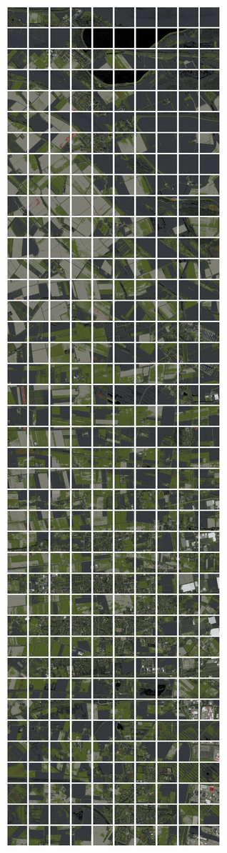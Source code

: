 <html>
<div>
<img src="https://github.com/HakkaTjakka/NL_TILE_MAP/blob/main/18/611/-1039/r.6110.-10390.png" height="44" width="44">
<img src="https://github.com/HakkaTjakka/NL_TILE_MAP/blob/main/18/611/-1039/r.6111.-10390.png" height="44" width="44">
<img src="https://github.com/HakkaTjakka/NL_TILE_MAP/blob/main/18/611/-1039/r.6112.-10390.png" height="44" width="44">
<img src="https://github.com/HakkaTjakka/NL_TILE_MAP/blob/main/18/611/-1039/r.6113.-10390.png" height="44" width="44">
<img src="https://github.com/HakkaTjakka/NL_TILE_MAP/blob/main/18/611/-1039/r.6114.-10390.png" height="44" width="44">
<img src="https://github.com/HakkaTjakka/NL_TILE_MAP/blob/main/18/611/-1039/r.6115.-10390.png" height="44" width="44">
<img src="https://github.com/HakkaTjakka/NL_TILE_MAP/blob/main/18/611/-1039/r.6116.-10390.png" height="44" width="44">
<img src="https://github.com/HakkaTjakka/NL_TILE_MAP/blob/main/18/611/-1039/r.6117.-10390.png" height="44" width="44">
<img src="https://github.com/HakkaTjakka/NL_TILE_MAP/blob/main/18/611/-1039/r.6118.-10390.png" height="44" width="44">
<img src="https://github.com/HakkaTjakka/NL_TILE_MAP/blob/main/18/611/-1039/r.6119.-10390.png" height="44" width="44">
<img src="https://github.com/HakkaTjakka/NL_TILE_MAP/blob/main/18/612/-1039/r.6120.-10390.png" height="44" width="44">
<img src="https://github.com/HakkaTjakka/NL_TILE_MAP/blob/main/18/612/-1039/r.6121.-10390.png" height="44" width="44">
<img src="https://github.com/HakkaTjakka/NL_TILE_MAP/blob/main/18/612/-1039/r.6122.-10390.png" height="44" width="44">
<img src="https://github.com/HakkaTjakka/NL_TILE_MAP/blob/main/18/612/-1039/r.6123.-10390.png" height="44" width="44">
<img src="https://github.com/HakkaTjakka/NL_TILE_MAP/blob/main/18/612/-1039/r.6124.-10390.png" height="44" width="44">
<img src="https://github.com/HakkaTjakka/NL_TILE_MAP/blob/main/18/612/-1039/r.6125.-10390.png" height="44" width="44">
<img src="https://github.com/HakkaTjakka/NL_TILE_MAP/blob/main/18/612/-1039/r.6126.-10390.png" height="44" width="44">
<img src="https://github.com/HakkaTjakka/NL_TILE_MAP/blob/main/18/612/-1039/r.6127.-10390.png" height="44" width="44">
<img src="https://github.com/HakkaTjakka/NL_TILE_MAP/blob/main/18/612/-1039/r.6128.-10390.png" height="44" width="44">
<img src="https://github.com/HakkaTjakka/NL_TILE_MAP/blob/main/18/612/-1039/r.6129.-10390.png" height="44" width="44">
<br>
<img src="https://github.com/HakkaTjakka/NL_TILE_MAP/blob/main/18/611/-1039/r.6110.-10389.png" height="44" width="44">
<img src="https://github.com/HakkaTjakka/NL_TILE_MAP/blob/main/18/611/-1039/r.6111.-10389.png" height="44" width="44">
<img src="https://github.com/HakkaTjakka/NL_TILE_MAP/blob/main/18/611/-1039/r.6112.-10389.png" height="44" width="44">
<img src="https://github.com/HakkaTjakka/NL_TILE_MAP/blob/main/18/611/-1039/r.6113.-10389.png" height="44" width="44">
<img src="https://github.com/HakkaTjakka/NL_TILE_MAP/blob/main/18/611/-1039/r.6114.-10389.png" height="44" width="44">
<img src="https://github.com/HakkaTjakka/NL_TILE_MAP/blob/main/18/611/-1039/r.6115.-10389.png" height="44" width="44">
<img src="https://github.com/HakkaTjakka/NL_TILE_MAP/blob/main/18/611/-1039/r.6116.-10389.png" height="44" width="44">
<img src="https://github.com/HakkaTjakka/NL_TILE_MAP/blob/main/18/611/-1039/r.6117.-10389.png" height="44" width="44">
<img src="https://github.com/HakkaTjakka/NL_TILE_MAP/blob/main/18/611/-1039/r.6118.-10389.png" height="44" width="44">
<img src="https://github.com/HakkaTjakka/NL_TILE_MAP/blob/main/18/611/-1039/r.6119.-10389.png" height="44" width="44">
<img src="https://github.com/HakkaTjakka/NL_TILE_MAP/blob/main/18/612/-1039/r.6120.-10389.png" height="44" width="44">
<img src="https://github.com/HakkaTjakka/NL_TILE_MAP/blob/main/18/612/-1039/r.6121.-10389.png" height="44" width="44">
<img src="https://github.com/HakkaTjakka/NL_TILE_MAP/blob/main/18/612/-1039/r.6122.-10389.png" height="44" width="44">
<img src="https://github.com/HakkaTjakka/NL_TILE_MAP/blob/main/18/612/-1039/r.6123.-10389.png" height="44" width="44">
<img src="https://github.com/HakkaTjakka/NL_TILE_MAP/blob/main/18/612/-1039/r.6124.-10389.png" height="44" width="44">
<img src="https://github.com/HakkaTjakka/NL_TILE_MAP/blob/main/18/612/-1039/r.6125.-10389.png" height="44" width="44">
<img src="https://github.com/HakkaTjakka/NL_TILE_MAP/blob/main/18/612/-1039/r.6126.-10389.png" height="44" width="44">
<img src="https://github.com/HakkaTjakka/NL_TILE_MAP/blob/main/18/612/-1039/r.6127.-10389.png" height="44" width="44">
<img src="https://github.com/HakkaTjakka/NL_TILE_MAP/blob/main/18/612/-1039/r.6128.-10389.png" height="44" width="44">
<img src="https://github.com/HakkaTjakka/NL_TILE_MAP/blob/main/18/612/-1039/r.6129.-10389.png" height="44" width="44">
<br>
<img src="https://github.com/HakkaTjakka/NL_TILE_MAP/blob/main/18/611/-1039/r.6110.-10388.png" height="44" width="44">
<img src="https://github.com/HakkaTjakka/NL_TILE_MAP/blob/main/18/611/-1039/r.6111.-10388.png" height="44" width="44">
<img src="https://github.com/HakkaTjakka/NL_TILE_MAP/blob/main/18/611/-1039/r.6112.-10388.png" height="44" width="44">
<img src="https://github.com/HakkaTjakka/NL_TILE_MAP/blob/main/18/611/-1039/r.6113.-10388.png" height="44" width="44">
<img src="https://github.com/HakkaTjakka/NL_TILE_MAP/blob/main/18/611/-1039/r.6114.-10388.png" height="44" width="44">
<img src="https://github.com/HakkaTjakka/NL_TILE_MAP/blob/main/18/611/-1039/r.6115.-10388.png" height="44" width="44">
<img src="https://github.com/HakkaTjakka/NL_TILE_MAP/blob/main/18/611/-1039/r.6116.-10388.png" height="44" width="44">
<img src="https://github.com/HakkaTjakka/NL_TILE_MAP/blob/main/18/611/-1039/r.6117.-10388.png" height="44" width="44">
<img src="https://github.com/HakkaTjakka/NL_TILE_MAP/blob/main/18/611/-1039/r.6118.-10388.png" height="44" width="44">
<img src="https://github.com/HakkaTjakka/NL_TILE_MAP/blob/main/18/611/-1039/r.6119.-10388.png" height="44" width="44">
<img src="https://github.com/HakkaTjakka/NL_TILE_MAP/blob/main/18/612/-1039/r.6120.-10388.png" height="44" width="44">
<img src="https://github.com/HakkaTjakka/NL_TILE_MAP/blob/main/18/612/-1039/r.6121.-10388.png" height="44" width="44">
<img src="https://github.com/HakkaTjakka/NL_TILE_MAP/blob/main/18/612/-1039/r.6122.-10388.png" height="44" width="44">
<img src="https://github.com/HakkaTjakka/NL_TILE_MAP/blob/main/18/612/-1039/r.6123.-10388.png" height="44" width="44">
<img src="https://github.com/HakkaTjakka/NL_TILE_MAP/blob/main/18/612/-1039/r.6124.-10388.png" height="44" width="44">
<img src="https://github.com/HakkaTjakka/NL_TILE_MAP/blob/main/18/612/-1039/r.6125.-10388.png" height="44" width="44">
<img src="https://github.com/HakkaTjakka/NL_TILE_MAP/blob/main/18/612/-1039/r.6126.-10388.png" height="44" width="44">
<img src="https://github.com/HakkaTjakka/NL_TILE_MAP/blob/main/18/612/-1039/r.6127.-10388.png" height="44" width="44">
<img src="https://github.com/HakkaTjakka/NL_TILE_MAP/blob/main/18/612/-1039/r.6128.-10388.png" height="44" width="44">
<img src="https://github.com/HakkaTjakka/NL_TILE_MAP/blob/main/18/612/-1039/r.6129.-10388.png" height="44" width="44">
<br>
<img src="https://github.com/HakkaTjakka/NL_TILE_MAP/blob/main/18/611/-1039/r.6110.-10387.png" height="44" width="44">
<img src="https://github.com/HakkaTjakka/NL_TILE_MAP/blob/main/18/611/-1039/r.6111.-10387.png" height="44" width="44">
<img src="https://github.com/HakkaTjakka/NL_TILE_MAP/blob/main/18/611/-1039/r.6112.-10387.png" height="44" width="44">
<img src="https://github.com/HakkaTjakka/NL_TILE_MAP/blob/main/18/611/-1039/r.6113.-10387.png" height="44" width="44">
<img src="https://github.com/HakkaTjakka/NL_TILE_MAP/blob/main/18/611/-1039/r.6114.-10387.png" height="44" width="44">
<img src="https://github.com/HakkaTjakka/NL_TILE_MAP/blob/main/18/611/-1039/r.6115.-10387.png" height="44" width="44">
<img src="https://github.com/HakkaTjakka/NL_TILE_MAP/blob/main/18/611/-1039/r.6116.-10387.png" height="44" width="44">
<img src="https://github.com/HakkaTjakka/NL_TILE_MAP/blob/main/18/611/-1039/r.6117.-10387.png" height="44" width="44">
<img src="https://github.com/HakkaTjakka/NL_TILE_MAP/blob/main/18/611/-1039/r.6118.-10387.png" height="44" width="44">
<img src="https://github.com/HakkaTjakka/NL_TILE_MAP/blob/main/18/611/-1039/r.6119.-10387.png" height="44" width="44">
<img src="https://github.com/HakkaTjakka/NL_TILE_MAP/blob/main/18/612/-1039/r.6120.-10387.png" height="44" width="44">
<img src="https://github.com/HakkaTjakka/NL_TILE_MAP/blob/main/18/612/-1039/r.6121.-10387.png" height="44" width="44">
<img src="https://github.com/HakkaTjakka/NL_TILE_MAP/blob/main/18/612/-1039/r.6122.-10387.png" height="44" width="44">
<img src="https://github.com/HakkaTjakka/NL_TILE_MAP/blob/main/18/612/-1039/r.6123.-10387.png" height="44" width="44">
<img src="https://github.com/HakkaTjakka/NL_TILE_MAP/blob/main/18/612/-1039/r.6124.-10387.png" height="44" width="44">
<img src="https://github.com/HakkaTjakka/NL_TILE_MAP/blob/main/18/612/-1039/r.6125.-10387.png" height="44" width="44">
<img src="https://github.com/HakkaTjakka/NL_TILE_MAP/blob/main/18/612/-1039/r.6126.-10387.png" height="44" width="44">
<img src="https://github.com/HakkaTjakka/NL_TILE_MAP/blob/main/18/612/-1039/r.6127.-10387.png" height="44" width="44">
<img src="https://github.com/HakkaTjakka/NL_TILE_MAP/blob/main/18/612/-1039/r.6128.-10387.png" height="44" width="44">
<img src="https://github.com/HakkaTjakka/NL_TILE_MAP/blob/main/18/612/-1039/r.6129.-10387.png" height="44" width="44">
<br>
<img src="https://github.com/HakkaTjakka/NL_TILE_MAP/blob/main/18/611/-1039/r.6110.-10386.png" height="44" width="44">
<img src="https://github.com/HakkaTjakka/NL_TILE_MAP/blob/main/18/611/-1039/r.6111.-10386.png" height="44" width="44">
<img src="https://github.com/HakkaTjakka/NL_TILE_MAP/blob/main/18/611/-1039/r.6112.-10386.png" height="44" width="44">
<img src="https://github.com/HakkaTjakka/NL_TILE_MAP/blob/main/18/611/-1039/r.6113.-10386.png" height="44" width="44">
<img src="https://github.com/HakkaTjakka/NL_TILE_MAP/blob/main/18/611/-1039/r.6114.-10386.png" height="44" width="44">
<img src="https://github.com/HakkaTjakka/NL_TILE_MAP/blob/main/18/611/-1039/r.6115.-10386.png" height="44" width="44">
<img src="https://github.com/HakkaTjakka/NL_TILE_MAP/blob/main/18/611/-1039/r.6116.-10386.png" height="44" width="44">
<img src="https://github.com/HakkaTjakka/NL_TILE_MAP/blob/main/18/611/-1039/r.6117.-10386.png" height="44" width="44">
<img src="https://github.com/HakkaTjakka/NL_TILE_MAP/blob/main/18/611/-1039/r.6118.-10386.png" height="44" width="44">
<img src="https://github.com/HakkaTjakka/NL_TILE_MAP/blob/main/18/611/-1039/r.6119.-10386.png" height="44" width="44">
<img src="https://github.com/HakkaTjakka/NL_TILE_MAP/blob/main/18/612/-1039/r.6120.-10386.png" height="44" width="44">
<img src="https://github.com/HakkaTjakka/NL_TILE_MAP/blob/main/18/612/-1039/r.6121.-10386.png" height="44" width="44">
<img src="https://github.com/HakkaTjakka/NL_TILE_MAP/blob/main/18/612/-1039/r.6122.-10386.png" height="44" width="44">
<img src="https://github.com/HakkaTjakka/NL_TILE_MAP/blob/main/18/612/-1039/r.6123.-10386.png" height="44" width="44">
<img src="https://github.com/HakkaTjakka/NL_TILE_MAP/blob/main/18/612/-1039/r.6124.-10386.png" height="44" width="44">
<img src="https://github.com/HakkaTjakka/NL_TILE_MAP/blob/main/18/612/-1039/r.6125.-10386.png" height="44" width="44">
<img src="https://github.com/HakkaTjakka/NL_TILE_MAP/blob/main/18/612/-1039/r.6126.-10386.png" height="44" width="44">
<img src="https://github.com/HakkaTjakka/NL_TILE_MAP/blob/main/18/612/-1039/r.6127.-10386.png" height="44" width="44">
<img src="https://github.com/HakkaTjakka/NL_TILE_MAP/blob/main/18/612/-1039/r.6128.-10386.png" height="44" width="44">
<img src="https://github.com/HakkaTjakka/NL_TILE_MAP/blob/main/18/612/-1039/r.6129.-10386.png" height="44" width="44">
<br>
<img src="https://github.com/HakkaTjakka/NL_TILE_MAP/blob/main/18/611/-1039/r.6110.-10385.png" height="44" width="44">
<img src="https://github.com/HakkaTjakka/NL_TILE_MAP/blob/main/18/611/-1039/r.6111.-10385.png" height="44" width="44">
<img src="https://github.com/HakkaTjakka/NL_TILE_MAP/blob/main/18/611/-1039/r.6112.-10385.png" height="44" width="44">
<img src="https://github.com/HakkaTjakka/NL_TILE_MAP/blob/main/18/611/-1039/r.6113.-10385.png" height="44" width="44">
<img src="https://github.com/HakkaTjakka/NL_TILE_MAP/blob/main/18/611/-1039/r.6114.-10385.png" height="44" width="44">
<img src="https://github.com/HakkaTjakka/NL_TILE_MAP/blob/main/18/611/-1039/r.6115.-10385.png" height="44" width="44">
<img src="https://github.com/HakkaTjakka/NL_TILE_MAP/blob/main/18/611/-1039/r.6116.-10385.png" height="44" width="44">
<img src="https://github.com/HakkaTjakka/NL_TILE_MAP/blob/main/18/611/-1039/r.6117.-10385.png" height="44" width="44">
<img src="https://github.com/HakkaTjakka/NL_TILE_MAP/blob/main/18/611/-1039/r.6118.-10385.png" height="44" width="44">
<img src="https://github.com/HakkaTjakka/NL_TILE_MAP/blob/main/18/611/-1039/r.6119.-10385.png" height="44" width="44">
<img src="https://github.com/HakkaTjakka/NL_TILE_MAP/blob/main/18/612/-1039/r.6120.-10385.png" height="44" width="44">
<img src="https://github.com/HakkaTjakka/NL_TILE_MAP/blob/main/18/612/-1039/r.6121.-10385.png" height="44" width="44">
<img src="https://github.com/HakkaTjakka/NL_TILE_MAP/blob/main/18/612/-1039/r.6122.-10385.png" height="44" width="44">
<img src="https://github.com/HakkaTjakka/NL_TILE_MAP/blob/main/18/612/-1039/r.6123.-10385.png" height="44" width="44">
<img src="https://github.com/HakkaTjakka/NL_TILE_MAP/blob/main/18/612/-1039/r.6124.-10385.png" height="44" width="44">
<img src="https://github.com/HakkaTjakka/NL_TILE_MAP/blob/main/18/612/-1039/r.6125.-10385.png" height="44" width="44">
<img src="https://github.com/HakkaTjakka/NL_TILE_MAP/blob/main/18/612/-1039/r.6126.-10385.png" height="44" width="44">
<img src="https://github.com/HakkaTjakka/NL_TILE_MAP/blob/main/18/612/-1039/r.6127.-10385.png" height="44" width="44">
<img src="https://github.com/HakkaTjakka/NL_TILE_MAP/blob/main/18/612/-1039/r.6128.-10385.png" height="44" width="44">
<img src="https://github.com/HakkaTjakka/NL_TILE_MAP/blob/main/18/612/-1039/r.6129.-10385.png" height="44" width="44">
<br>
<img src="https://github.com/HakkaTjakka/NL_TILE_MAP/blob/main/18/611/-1039/r.6110.-10384.png" height="44" width="44">
<img src="https://github.com/HakkaTjakka/NL_TILE_MAP/blob/main/18/611/-1039/r.6111.-10384.png" height="44" width="44">
<img src="https://github.com/HakkaTjakka/NL_TILE_MAP/blob/main/18/611/-1039/r.6112.-10384.png" height="44" width="44">
<img src="https://github.com/HakkaTjakka/NL_TILE_MAP/blob/main/18/611/-1039/r.6113.-10384.png" height="44" width="44">
<img src="https://github.com/HakkaTjakka/NL_TILE_MAP/blob/main/18/611/-1039/r.6114.-10384.png" height="44" width="44">
<img src="https://github.com/HakkaTjakka/NL_TILE_MAP/blob/main/18/611/-1039/r.6115.-10384.png" height="44" width="44">
<img src="https://github.com/HakkaTjakka/NL_TILE_MAP/blob/main/18/611/-1039/r.6116.-10384.png" height="44" width="44">
<img src="https://github.com/HakkaTjakka/NL_TILE_MAP/blob/main/18/611/-1039/r.6117.-10384.png" height="44" width="44">
<img src="https://github.com/HakkaTjakka/NL_TILE_MAP/blob/main/18/611/-1039/r.6118.-10384.png" height="44" width="44">
<img src="https://github.com/HakkaTjakka/NL_TILE_MAP/blob/main/18/611/-1039/r.6119.-10384.png" height="44" width="44">
<img src="https://github.com/HakkaTjakka/NL_TILE_MAP/blob/main/18/612/-1039/r.6120.-10384.png" height="44" width="44">
<img src="https://github.com/HakkaTjakka/NL_TILE_MAP/blob/main/18/612/-1039/r.6121.-10384.png" height="44" width="44">
<img src="https://github.com/HakkaTjakka/NL_TILE_MAP/blob/main/18/612/-1039/r.6122.-10384.png" height="44" width="44">
<img src="https://github.com/HakkaTjakka/NL_TILE_MAP/blob/main/18/612/-1039/r.6123.-10384.png" height="44" width="44">
<img src="https://github.com/HakkaTjakka/NL_TILE_MAP/blob/main/18/612/-1039/r.6124.-10384.png" height="44" width="44">
<img src="https://github.com/HakkaTjakka/NL_TILE_MAP/blob/main/18/612/-1039/r.6125.-10384.png" height="44" width="44">
<img src="https://github.com/HakkaTjakka/NL_TILE_MAP/blob/main/18/612/-1039/r.6126.-10384.png" height="44" width="44">
<img src="https://github.com/HakkaTjakka/NL_TILE_MAP/blob/main/18/612/-1039/r.6127.-10384.png" height="44" width="44">
<img src="https://github.com/HakkaTjakka/NL_TILE_MAP/blob/main/18/612/-1039/r.6128.-10384.png" height="44" width="44">
<img src="https://github.com/HakkaTjakka/NL_TILE_MAP/blob/main/18/612/-1039/r.6129.-10384.png" height="44" width="44">
<br>
<img src="https://github.com/HakkaTjakka/NL_TILE_MAP/blob/main/18/611/-1039/r.6110.-10383.png" height="44" width="44">
<img src="https://github.com/HakkaTjakka/NL_TILE_MAP/blob/main/18/611/-1039/r.6111.-10383.png" height="44" width="44">
<img src="https://github.com/HakkaTjakka/NL_TILE_MAP/blob/main/18/611/-1039/r.6112.-10383.png" height="44" width="44">
<img src="https://github.com/HakkaTjakka/NL_TILE_MAP/blob/main/18/611/-1039/r.6113.-10383.png" height="44" width="44">
<img src="https://github.com/HakkaTjakka/NL_TILE_MAP/blob/main/18/611/-1039/r.6114.-10383.png" height="44" width="44">
<img src="https://github.com/HakkaTjakka/NL_TILE_MAP/blob/main/18/611/-1039/r.6115.-10383.png" height="44" width="44">
<img src="https://github.com/HakkaTjakka/NL_TILE_MAP/blob/main/18/611/-1039/r.6116.-10383.png" height="44" width="44">
<img src="https://github.com/HakkaTjakka/NL_TILE_MAP/blob/main/18/611/-1039/r.6117.-10383.png" height="44" width="44">
<img src="https://github.com/HakkaTjakka/NL_TILE_MAP/blob/main/18/611/-1039/r.6118.-10383.png" height="44" width="44">
<img src="https://github.com/HakkaTjakka/NL_TILE_MAP/blob/main/18/611/-1039/r.6119.-10383.png" height="44" width="44">
<img src="https://github.com/HakkaTjakka/NL_TILE_MAP/blob/main/18/612/-1039/r.6120.-10383.png" height="44" width="44">
<img src="https://github.com/HakkaTjakka/NL_TILE_MAP/blob/main/18/612/-1039/r.6121.-10383.png" height="44" width="44">
<img src="https://github.com/HakkaTjakka/NL_TILE_MAP/blob/main/18/612/-1039/r.6122.-10383.png" height="44" width="44">
<img src="https://github.com/HakkaTjakka/NL_TILE_MAP/blob/main/18/612/-1039/r.6123.-10383.png" height="44" width="44">
<img src="https://github.com/HakkaTjakka/NL_TILE_MAP/blob/main/18/612/-1039/r.6124.-10383.png" height="44" width="44">
<img src="https://github.com/HakkaTjakka/NL_TILE_MAP/blob/main/18/612/-1039/r.6125.-10383.png" height="44" width="44">
<img src="https://github.com/HakkaTjakka/NL_TILE_MAP/blob/main/18/612/-1039/r.6126.-10383.png" height="44" width="44">
<img src="https://github.com/HakkaTjakka/NL_TILE_MAP/blob/main/18/612/-1039/r.6127.-10383.png" height="44" width="44">
<img src="https://github.com/HakkaTjakka/NL_TILE_MAP/blob/main/18/612/-1039/r.6128.-10383.png" height="44" width="44">
<img src="https://github.com/HakkaTjakka/NL_TILE_MAP/blob/main/18/612/-1039/r.6129.-10383.png" height="44" width="44">
<br>
<img src="https://github.com/HakkaTjakka/NL_TILE_MAP/blob/main/18/611/-1039/r.6110.-10382.png" height="44" width="44">
<img src="https://github.com/HakkaTjakka/NL_TILE_MAP/blob/main/18/611/-1039/r.6111.-10382.png" height="44" width="44">
<img src="https://github.com/HakkaTjakka/NL_TILE_MAP/blob/main/18/611/-1039/r.6112.-10382.png" height="44" width="44">
<img src="https://github.com/HakkaTjakka/NL_TILE_MAP/blob/main/18/611/-1039/r.6113.-10382.png" height="44" width="44">
<img src="https://github.com/HakkaTjakka/NL_TILE_MAP/blob/main/18/611/-1039/r.6114.-10382.png" height="44" width="44">
<img src="https://github.com/HakkaTjakka/NL_TILE_MAP/blob/main/18/611/-1039/r.6115.-10382.png" height="44" width="44">
<img src="https://github.com/HakkaTjakka/NL_TILE_MAP/blob/main/18/611/-1039/r.6116.-10382.png" height="44" width="44">
<img src="https://github.com/HakkaTjakka/NL_TILE_MAP/blob/main/18/611/-1039/r.6117.-10382.png" height="44" width="44">
<img src="https://github.com/HakkaTjakka/NL_TILE_MAP/blob/main/18/611/-1039/r.6118.-10382.png" height="44" width="44">
<img src="https://github.com/HakkaTjakka/NL_TILE_MAP/blob/main/18/611/-1039/r.6119.-10382.png" height="44" width="44">
<img src="https://github.com/HakkaTjakka/NL_TILE_MAP/blob/main/18/612/-1039/r.6120.-10382.png" height="44" width="44">
<img src="https://github.com/HakkaTjakka/NL_TILE_MAP/blob/main/18/612/-1039/r.6121.-10382.png" height="44" width="44">
<img src="https://github.com/HakkaTjakka/NL_TILE_MAP/blob/main/18/612/-1039/r.6122.-10382.png" height="44" width="44">
<img src="https://github.com/HakkaTjakka/NL_TILE_MAP/blob/main/18/612/-1039/r.6123.-10382.png" height="44" width="44">
<img src="https://github.com/HakkaTjakka/NL_TILE_MAP/blob/main/18/612/-1039/r.6124.-10382.png" height="44" width="44">
<img src="https://github.com/HakkaTjakka/NL_TILE_MAP/blob/main/18/612/-1039/r.6125.-10382.png" height="44" width="44">
<img src="https://github.com/HakkaTjakka/NL_TILE_MAP/blob/main/18/612/-1039/r.6126.-10382.png" height="44" width="44">
<img src="https://github.com/HakkaTjakka/NL_TILE_MAP/blob/main/18/612/-1039/r.6127.-10382.png" height="44" width="44">
<img src="https://github.com/HakkaTjakka/NL_TILE_MAP/blob/main/18/612/-1039/r.6128.-10382.png" height="44" width="44">
<img src="https://github.com/HakkaTjakka/NL_TILE_MAP/blob/main/18/612/-1039/r.6129.-10382.png" height="44" width="44">
<br>
<img src="https://github.com/HakkaTjakka/NL_TILE_MAP/blob/main/18/611/-1039/r.6110.-10381.png" height="44" width="44">
<img src="https://github.com/HakkaTjakka/NL_TILE_MAP/blob/main/18/611/-1039/r.6111.-10381.png" height="44" width="44">
<img src="https://github.com/HakkaTjakka/NL_TILE_MAP/blob/main/18/611/-1039/r.6112.-10381.png" height="44" width="44">
<img src="https://github.com/HakkaTjakka/NL_TILE_MAP/blob/main/18/611/-1039/r.6113.-10381.png" height="44" width="44">
<img src="https://github.com/HakkaTjakka/NL_TILE_MAP/blob/main/18/611/-1039/r.6114.-10381.png" height="44" width="44">
<img src="https://github.com/HakkaTjakka/NL_TILE_MAP/blob/main/18/611/-1039/r.6115.-10381.png" height="44" width="44">
<img src="https://github.com/HakkaTjakka/NL_TILE_MAP/blob/main/18/611/-1039/r.6116.-10381.png" height="44" width="44">
<img src="https://github.com/HakkaTjakka/NL_TILE_MAP/blob/main/18/611/-1039/r.6117.-10381.png" height="44" width="44">
<img src="https://github.com/HakkaTjakka/NL_TILE_MAP/blob/main/18/611/-1039/r.6118.-10381.png" height="44" width="44">
<img src="https://github.com/HakkaTjakka/NL_TILE_MAP/blob/main/18/611/-1039/r.6119.-10381.png" height="44" width="44">
<img src="https://github.com/HakkaTjakka/NL_TILE_MAP/blob/main/18/612/-1039/r.6120.-10381.png" height="44" width="44">
<img src="https://github.com/HakkaTjakka/NL_TILE_MAP/blob/main/18/612/-1039/r.6121.-10381.png" height="44" width="44">
<img src="https://github.com/HakkaTjakka/NL_TILE_MAP/blob/main/18/612/-1039/r.6122.-10381.png" height="44" width="44">
<img src="https://github.com/HakkaTjakka/NL_TILE_MAP/blob/main/18/612/-1039/r.6123.-10381.png" height="44" width="44">
<img src="https://github.com/HakkaTjakka/NL_TILE_MAP/blob/main/18/612/-1039/r.6124.-10381.png" height="44" width="44">
<img src="https://github.com/HakkaTjakka/NL_TILE_MAP/blob/main/18/612/-1039/r.6125.-10381.png" height="44" width="44">
<img src="https://github.com/HakkaTjakka/NL_TILE_MAP/blob/main/18/612/-1039/r.6126.-10381.png" height="44" width="44">
<img src="https://github.com/HakkaTjakka/NL_TILE_MAP/blob/main/18/612/-1039/r.6127.-10381.png" height="44" width="44">
<img src="https://github.com/HakkaTjakka/NL_TILE_MAP/blob/main/18/612/-1039/r.6128.-10381.png" height="44" width="44">
<img src="https://github.com/HakkaTjakka/NL_TILE_MAP/blob/main/18/612/-1039/r.6129.-10381.png" height="44" width="44">
<br>
<img src="https://github.com/HakkaTjakka/NL_TILE_MAP/blob/main/18/611/-1038/r.6110.-10380.png" height="44" width="44">
<img src="https://github.com/HakkaTjakka/NL_TILE_MAP/blob/main/18/611/-1038/r.6111.-10380.png" height="44" width="44">
<img src="https://github.com/HakkaTjakka/NL_TILE_MAP/blob/main/18/611/-1038/r.6112.-10380.png" height="44" width="44">
<img src="https://github.com/HakkaTjakka/NL_TILE_MAP/blob/main/18/611/-1038/r.6113.-10380.png" height="44" width="44">
<img src="https://github.com/HakkaTjakka/NL_TILE_MAP/blob/main/18/611/-1038/r.6114.-10380.png" height="44" width="44">
<img src="https://github.com/HakkaTjakka/NL_TILE_MAP/blob/main/18/611/-1038/r.6115.-10380.png" height="44" width="44">
<img src="https://github.com/HakkaTjakka/NL_TILE_MAP/blob/main/18/611/-1038/r.6116.-10380.png" height="44" width="44">
<img src="https://github.com/HakkaTjakka/NL_TILE_MAP/blob/main/18/611/-1038/r.6117.-10380.png" height="44" width="44">
<img src="https://github.com/HakkaTjakka/NL_TILE_MAP/blob/main/18/611/-1038/r.6118.-10380.png" height="44" width="44">
<img src="https://github.com/HakkaTjakka/NL_TILE_MAP/blob/main/18/611/-1038/r.6119.-10380.png" height="44" width="44">
<img src="https://github.com/HakkaTjakka/NL_TILE_MAP/blob/main/18/612/-1038/r.6120.-10380.png" height="44" width="44">
<img src="https://github.com/HakkaTjakka/NL_TILE_MAP/blob/main/18/612/-1038/r.6121.-10380.png" height="44" width="44">
<img src="https://github.com/HakkaTjakka/NL_TILE_MAP/blob/main/18/612/-1038/r.6122.-10380.png" height="44" width="44">
<img src="https://github.com/HakkaTjakka/NL_TILE_MAP/blob/main/18/612/-1038/r.6123.-10380.png" height="44" width="44">
<img src="https://github.com/HakkaTjakka/NL_TILE_MAP/blob/main/18/612/-1038/r.6124.-10380.png" height="44" width="44">
<img src="https://github.com/HakkaTjakka/NL_TILE_MAP/blob/main/18/612/-1038/r.6125.-10380.png" height="44" width="44">
<img src="https://github.com/HakkaTjakka/NL_TILE_MAP/blob/main/18/612/-1038/r.6126.-10380.png" height="44" width="44">
<img src="https://github.com/HakkaTjakka/NL_TILE_MAP/blob/main/18/612/-1038/r.6127.-10380.png" height="44" width="44">
<img src="https://github.com/HakkaTjakka/NL_TILE_MAP/blob/main/18/612/-1038/r.6128.-10380.png" height="44" width="44">
<img src="https://github.com/HakkaTjakka/NL_TILE_MAP/blob/main/18/612/-1038/r.6129.-10380.png" height="44" width="44">
<br>
<img src="https://github.com/HakkaTjakka/NL_TILE_MAP/blob/main/18/611/-1038/r.6110.-10379.png" height="44" width="44">
<img src="https://github.com/HakkaTjakka/NL_TILE_MAP/blob/main/18/611/-1038/r.6111.-10379.png" height="44" width="44">
<img src="https://github.com/HakkaTjakka/NL_TILE_MAP/blob/main/18/611/-1038/r.6112.-10379.png" height="44" width="44">
<img src="https://github.com/HakkaTjakka/NL_TILE_MAP/blob/main/18/611/-1038/r.6113.-10379.png" height="44" width="44">
<img src="https://github.com/HakkaTjakka/NL_TILE_MAP/blob/main/18/611/-1038/r.6114.-10379.png" height="44" width="44">
<img src="https://github.com/HakkaTjakka/NL_TILE_MAP/blob/main/18/611/-1038/r.6115.-10379.png" height="44" width="44">
<img src="https://github.com/HakkaTjakka/NL_TILE_MAP/blob/main/18/611/-1038/r.6116.-10379.png" height="44" width="44">
<img src="https://github.com/HakkaTjakka/NL_TILE_MAP/blob/main/18/611/-1038/r.6117.-10379.png" height="44" width="44">
<img src="https://github.com/HakkaTjakka/NL_TILE_MAP/blob/main/18/611/-1038/r.6118.-10379.png" height="44" width="44">
<img src="https://github.com/HakkaTjakka/NL_TILE_MAP/blob/main/18/611/-1038/r.6119.-10379.png" height="44" width="44">
<img src="https://github.com/HakkaTjakka/NL_TILE_MAP/blob/main/18/612/-1038/r.6120.-10379.png" height="44" width="44">
<img src="https://github.com/HakkaTjakka/NL_TILE_MAP/blob/main/18/612/-1038/r.6121.-10379.png" height="44" width="44">
<img src="https://github.com/HakkaTjakka/NL_TILE_MAP/blob/main/18/612/-1038/r.6122.-10379.png" height="44" width="44">
<img src="https://github.com/HakkaTjakka/NL_TILE_MAP/blob/main/18/612/-1038/r.6123.-10379.png" height="44" width="44">
<img src="https://github.com/HakkaTjakka/NL_TILE_MAP/blob/main/18/612/-1038/r.6124.-10379.png" height="44" width="44">
<img src="https://github.com/HakkaTjakka/NL_TILE_MAP/blob/main/18/612/-1038/r.6125.-10379.png" height="44" width="44">
<img src="https://github.com/HakkaTjakka/NL_TILE_MAP/blob/main/18/612/-1038/r.6126.-10379.png" height="44" width="44">
<img src="https://github.com/HakkaTjakka/NL_TILE_MAP/blob/main/18/612/-1038/r.6127.-10379.png" height="44" width="44">
<img src="https://github.com/HakkaTjakka/NL_TILE_MAP/blob/main/18/612/-1038/r.6128.-10379.png" height="44" width="44">
<img src="https://github.com/HakkaTjakka/NL_TILE_MAP/blob/main/18/612/-1038/r.6129.-10379.png" height="44" width="44">
<br>
<img src="https://github.com/HakkaTjakka/NL_TILE_MAP/blob/main/18/611/-1038/r.6110.-10378.png" height="44" width="44">
<img src="https://github.com/HakkaTjakka/NL_TILE_MAP/blob/main/18/611/-1038/r.6111.-10378.png" height="44" width="44">
<img src="https://github.com/HakkaTjakka/NL_TILE_MAP/blob/main/18/611/-1038/r.6112.-10378.png" height="44" width="44">
<img src="https://github.com/HakkaTjakka/NL_TILE_MAP/blob/main/18/611/-1038/r.6113.-10378.png" height="44" width="44">
<img src="https://github.com/HakkaTjakka/NL_TILE_MAP/blob/main/18/611/-1038/r.6114.-10378.png" height="44" width="44">
<img src="https://github.com/HakkaTjakka/NL_TILE_MAP/blob/main/18/611/-1038/r.6115.-10378.png" height="44" width="44">
<img src="https://github.com/HakkaTjakka/NL_TILE_MAP/blob/main/18/611/-1038/r.6116.-10378.png" height="44" width="44">
<img src="https://github.com/HakkaTjakka/NL_TILE_MAP/blob/main/18/611/-1038/r.6117.-10378.png" height="44" width="44">
<img src="https://github.com/HakkaTjakka/NL_TILE_MAP/blob/main/18/611/-1038/r.6118.-10378.png" height="44" width="44">
<img src="https://github.com/HakkaTjakka/NL_TILE_MAP/blob/main/18/611/-1038/r.6119.-10378.png" height="44" width="44">
<img src="https://github.com/HakkaTjakka/NL_TILE_MAP/blob/main/18/612/-1038/r.6120.-10378.png" height="44" width="44">
<img src="https://github.com/HakkaTjakka/NL_TILE_MAP/blob/main/18/612/-1038/r.6121.-10378.png" height="44" width="44">
<img src="https://github.com/HakkaTjakka/NL_TILE_MAP/blob/main/18/612/-1038/r.6122.-10378.png" height="44" width="44">
<img src="https://github.com/HakkaTjakka/NL_TILE_MAP/blob/main/18/612/-1038/r.6123.-10378.png" height="44" width="44">
<img src="https://github.com/HakkaTjakka/NL_TILE_MAP/blob/main/18/612/-1038/r.6124.-10378.png" height="44" width="44">
<img src="https://github.com/HakkaTjakka/NL_TILE_MAP/blob/main/18/612/-1038/r.6125.-10378.png" height="44" width="44">
<img src="https://github.com/HakkaTjakka/NL_TILE_MAP/blob/main/18/612/-1038/r.6126.-10378.png" height="44" width="44">
<img src="https://github.com/HakkaTjakka/NL_TILE_MAP/blob/main/18/612/-1038/r.6127.-10378.png" height="44" width="44">
<img src="https://github.com/HakkaTjakka/NL_TILE_MAP/blob/main/18/612/-1038/r.6128.-10378.png" height="44" width="44">
<img src="https://github.com/HakkaTjakka/NL_TILE_MAP/blob/main/18/612/-1038/r.6129.-10378.png" height="44" width="44">
<br>
<img src="https://github.com/HakkaTjakka/NL_TILE_MAP/blob/main/18/611/-1038/r.6110.-10377.png" height="44" width="44">
<img src="https://github.com/HakkaTjakka/NL_TILE_MAP/blob/main/18/611/-1038/r.6111.-10377.png" height="44" width="44">
<img src="https://github.com/HakkaTjakka/NL_TILE_MAP/blob/main/18/611/-1038/r.6112.-10377.png" height="44" width="44">
<img src="https://github.com/HakkaTjakka/NL_TILE_MAP/blob/main/18/611/-1038/r.6113.-10377.png" height="44" width="44">
<img src="https://github.com/HakkaTjakka/NL_TILE_MAP/blob/main/18/611/-1038/r.6114.-10377.png" height="44" width="44">
<img src="https://github.com/HakkaTjakka/NL_TILE_MAP/blob/main/18/611/-1038/r.6115.-10377.png" height="44" width="44">
<img src="https://github.com/HakkaTjakka/NL_TILE_MAP/blob/main/18/611/-1038/r.6116.-10377.png" height="44" width="44">
<img src="https://github.com/HakkaTjakka/NL_TILE_MAP/blob/main/18/611/-1038/r.6117.-10377.png" height="44" width="44">
<img src="https://github.com/HakkaTjakka/NL_TILE_MAP/blob/main/18/611/-1038/r.6118.-10377.png" height="44" width="44">
<img src="https://github.com/HakkaTjakka/NL_TILE_MAP/blob/main/18/611/-1038/r.6119.-10377.png" height="44" width="44">
<img src="https://github.com/HakkaTjakka/NL_TILE_MAP/blob/main/18/612/-1038/r.6120.-10377.png" height="44" width="44">
<img src="https://github.com/HakkaTjakka/NL_TILE_MAP/blob/main/18/612/-1038/r.6121.-10377.png" height="44" width="44">
<img src="https://github.com/HakkaTjakka/NL_TILE_MAP/blob/main/18/612/-1038/r.6122.-10377.png" height="44" width="44">
<img src="https://github.com/HakkaTjakka/NL_TILE_MAP/blob/main/18/612/-1038/r.6123.-10377.png" height="44" width="44">
<img src="https://github.com/HakkaTjakka/NL_TILE_MAP/blob/main/18/612/-1038/r.6124.-10377.png" height="44" width="44">
<img src="https://github.com/HakkaTjakka/NL_TILE_MAP/blob/main/18/612/-1038/r.6125.-10377.png" height="44" width="44">
<img src="https://github.com/HakkaTjakka/NL_TILE_MAP/blob/main/18/612/-1038/r.6126.-10377.png" height="44" width="44">
<img src="https://github.com/HakkaTjakka/NL_TILE_MAP/blob/main/18/612/-1038/r.6127.-10377.png" height="44" width="44">
<img src="https://github.com/HakkaTjakka/NL_TILE_MAP/blob/main/18/612/-1038/r.6128.-10377.png" height="44" width="44">
<img src="https://github.com/HakkaTjakka/NL_TILE_MAP/blob/main/18/612/-1038/r.6129.-10377.png" height="44" width="44">
<br>
<img src="https://github.com/HakkaTjakka/NL_TILE_MAP/blob/main/18/611/-1038/r.6110.-10376.png" height="44" width="44">
<img src="https://github.com/HakkaTjakka/NL_TILE_MAP/blob/main/18/611/-1038/r.6111.-10376.png" height="44" width="44">
<img src="https://github.com/HakkaTjakka/NL_TILE_MAP/blob/main/18/611/-1038/r.6112.-10376.png" height="44" width="44">
<img src="https://github.com/HakkaTjakka/NL_TILE_MAP/blob/main/18/611/-1038/r.6113.-10376.png" height="44" width="44">
<img src="https://github.com/HakkaTjakka/NL_TILE_MAP/blob/main/18/611/-1038/r.6114.-10376.png" height="44" width="44">
<img src="https://github.com/HakkaTjakka/NL_TILE_MAP/blob/main/18/611/-1038/r.6115.-10376.png" height="44" width="44">
<img src="https://github.com/HakkaTjakka/NL_TILE_MAP/blob/main/18/611/-1038/r.6116.-10376.png" height="44" width="44">
<img src="https://github.com/HakkaTjakka/NL_TILE_MAP/blob/main/18/611/-1038/r.6117.-10376.png" height="44" width="44">
<img src="https://github.com/HakkaTjakka/NL_TILE_MAP/blob/main/18/611/-1038/r.6118.-10376.png" height="44" width="44">
<img src="https://github.com/HakkaTjakka/NL_TILE_MAP/blob/main/18/611/-1038/r.6119.-10376.png" height="44" width="44">
<img src="https://github.com/HakkaTjakka/NL_TILE_MAP/blob/main/18/612/-1038/r.6120.-10376.png" height="44" width="44">
<img src="https://github.com/HakkaTjakka/NL_TILE_MAP/blob/main/18/612/-1038/r.6121.-10376.png" height="44" width="44">
<img src="https://github.com/HakkaTjakka/NL_TILE_MAP/blob/main/18/612/-1038/r.6122.-10376.png" height="44" width="44">
<img src="https://github.com/HakkaTjakka/NL_TILE_MAP/blob/main/18/612/-1038/r.6123.-10376.png" height="44" width="44">
<img src="https://github.com/HakkaTjakka/NL_TILE_MAP/blob/main/18/612/-1038/r.6124.-10376.png" height="44" width="44">
<img src="https://github.com/HakkaTjakka/NL_TILE_MAP/blob/main/18/612/-1038/r.6125.-10376.png" height="44" width="44">
<img src="https://github.com/HakkaTjakka/NL_TILE_MAP/blob/main/18/612/-1038/r.6126.-10376.png" height="44" width="44">
<img src="https://github.com/HakkaTjakka/NL_TILE_MAP/blob/main/18/612/-1038/r.6127.-10376.png" height="44" width="44">
<img src="https://github.com/HakkaTjakka/NL_TILE_MAP/blob/main/18/612/-1038/r.6128.-10376.png" height="44" width="44">
<img src="https://github.com/HakkaTjakka/NL_TILE_MAP/blob/main/18/612/-1038/r.6129.-10376.png" height="44" width="44">
<br>
<img src="https://github.com/HakkaTjakka/NL_TILE_MAP/blob/main/18/611/-1038/r.6110.-10375.png" height="44" width="44">
<img src="https://github.com/HakkaTjakka/NL_TILE_MAP/blob/main/18/611/-1038/r.6111.-10375.png" height="44" width="44">
<img src="https://github.com/HakkaTjakka/NL_TILE_MAP/blob/main/18/611/-1038/r.6112.-10375.png" height="44" width="44">
<img src="https://github.com/HakkaTjakka/NL_TILE_MAP/blob/main/18/611/-1038/r.6113.-10375.png" height="44" width="44">
<img src="https://github.com/HakkaTjakka/NL_TILE_MAP/blob/main/18/611/-1038/r.6114.-10375.png" height="44" width="44">
<img src="https://github.com/HakkaTjakka/NL_TILE_MAP/blob/main/18/611/-1038/r.6115.-10375.png" height="44" width="44">
<img src="https://github.com/HakkaTjakka/NL_TILE_MAP/blob/main/18/611/-1038/r.6116.-10375.png" height="44" width="44">
<img src="https://github.com/HakkaTjakka/NL_TILE_MAP/blob/main/18/611/-1038/r.6117.-10375.png" height="44" width="44">
<img src="https://github.com/HakkaTjakka/NL_TILE_MAP/blob/main/18/611/-1038/r.6118.-10375.png" height="44" width="44">
<img src="https://github.com/HakkaTjakka/NL_TILE_MAP/blob/main/18/611/-1038/r.6119.-10375.png" height="44" width="44">
<img src="https://github.com/HakkaTjakka/NL_TILE_MAP/blob/main/18/612/-1038/r.6120.-10375.png" height="44" width="44">
<img src="https://github.com/HakkaTjakka/NL_TILE_MAP/blob/main/18/612/-1038/r.6121.-10375.png" height="44" width="44">
<img src="https://github.com/HakkaTjakka/NL_TILE_MAP/blob/main/18/612/-1038/r.6122.-10375.png" height="44" width="44">
<img src="https://github.com/HakkaTjakka/NL_TILE_MAP/blob/main/18/612/-1038/r.6123.-10375.png" height="44" width="44">
<img src="https://github.com/HakkaTjakka/NL_TILE_MAP/blob/main/18/612/-1038/r.6124.-10375.png" height="44" width="44">
<img src="https://github.com/HakkaTjakka/NL_TILE_MAP/blob/main/18/612/-1038/r.6125.-10375.png" height="44" width="44">
<img src="https://github.com/HakkaTjakka/NL_TILE_MAP/blob/main/18/612/-1038/r.6126.-10375.png" height="44" width="44">
<img src="https://github.com/HakkaTjakka/NL_TILE_MAP/blob/main/18/612/-1038/r.6127.-10375.png" height="44" width="44">
<img src="https://github.com/HakkaTjakka/NL_TILE_MAP/blob/main/18/612/-1038/r.6128.-10375.png" height="44" width="44">
<img src="https://github.com/HakkaTjakka/NL_TILE_MAP/blob/main/18/612/-1038/r.6129.-10375.png" height="44" width="44">
<br>
<img src="https://github.com/HakkaTjakka/NL_TILE_MAP/blob/main/18/611/-1038/r.6110.-10374.png" height="44" width="44">
<img src="https://github.com/HakkaTjakka/NL_TILE_MAP/blob/main/18/611/-1038/r.6111.-10374.png" height="44" width="44">
<img src="https://github.com/HakkaTjakka/NL_TILE_MAP/blob/main/18/611/-1038/r.6112.-10374.png" height="44" width="44">
<img src="https://github.com/HakkaTjakka/NL_TILE_MAP/blob/main/18/611/-1038/r.6113.-10374.png" height="44" width="44">
<img src="https://github.com/HakkaTjakka/NL_TILE_MAP/blob/main/18/611/-1038/r.6114.-10374.png" height="44" width="44">
<img src="https://github.com/HakkaTjakka/NL_TILE_MAP/blob/main/18/611/-1038/r.6115.-10374.png" height="44" width="44">
<img src="https://github.com/HakkaTjakka/NL_TILE_MAP/blob/main/18/611/-1038/r.6116.-10374.png" height="44" width="44">
<img src="https://github.com/HakkaTjakka/NL_TILE_MAP/blob/main/18/611/-1038/r.6117.-10374.png" height="44" width="44">
<img src="https://github.com/HakkaTjakka/NL_TILE_MAP/blob/main/18/611/-1038/r.6118.-10374.png" height="44" width="44">
<img src="https://github.com/HakkaTjakka/NL_TILE_MAP/blob/main/18/611/-1038/r.6119.-10374.png" height="44" width="44">
<img src="https://github.com/HakkaTjakka/NL_TILE_MAP/blob/main/18/612/-1038/r.6120.-10374.png" height="44" width="44">
<img src="https://github.com/HakkaTjakka/NL_TILE_MAP/blob/main/18/612/-1038/r.6121.-10374.png" height="44" width="44">
<img src="https://github.com/HakkaTjakka/NL_TILE_MAP/blob/main/18/612/-1038/r.6122.-10374.png" height="44" width="44">
<img src="https://github.com/HakkaTjakka/NL_TILE_MAP/blob/main/18/612/-1038/r.6123.-10374.png" height="44" width="44">
<img src="https://github.com/HakkaTjakka/NL_TILE_MAP/blob/main/18/612/-1038/r.6124.-10374.png" height="44" width="44">
<img src="https://github.com/HakkaTjakka/NL_TILE_MAP/blob/main/18/612/-1038/r.6125.-10374.png" height="44" width="44">
<img src="https://github.com/HakkaTjakka/NL_TILE_MAP/blob/main/18/612/-1038/r.6126.-10374.png" height="44" width="44">
<img src="https://github.com/HakkaTjakka/NL_TILE_MAP/blob/main/18/612/-1038/r.6127.-10374.png" height="44" width="44">
<img src="https://github.com/HakkaTjakka/NL_TILE_MAP/blob/main/18/612/-1038/r.6128.-10374.png" height="44" width="44">
<img src="https://github.com/HakkaTjakka/NL_TILE_MAP/blob/main/18/612/-1038/r.6129.-10374.png" height="44" width="44">
<br>
<img src="https://github.com/HakkaTjakka/NL_TILE_MAP/blob/main/18/611/-1038/r.6110.-10373.png" height="44" width="44">
<img src="https://github.com/HakkaTjakka/NL_TILE_MAP/blob/main/18/611/-1038/r.6111.-10373.png" height="44" width="44">
<img src="https://github.com/HakkaTjakka/NL_TILE_MAP/blob/main/18/611/-1038/r.6112.-10373.png" height="44" width="44">
<img src="https://github.com/HakkaTjakka/NL_TILE_MAP/blob/main/18/611/-1038/r.6113.-10373.png" height="44" width="44">
<img src="https://github.com/HakkaTjakka/NL_TILE_MAP/blob/main/18/611/-1038/r.6114.-10373.png" height="44" width="44">
<img src="https://github.com/HakkaTjakka/NL_TILE_MAP/blob/main/18/611/-1038/r.6115.-10373.png" height="44" width="44">
<img src="https://github.com/HakkaTjakka/NL_TILE_MAP/blob/main/18/611/-1038/r.6116.-10373.png" height="44" width="44">
<img src="https://github.com/HakkaTjakka/NL_TILE_MAP/blob/main/18/611/-1038/r.6117.-10373.png" height="44" width="44">
<img src="https://github.com/HakkaTjakka/NL_TILE_MAP/blob/main/18/611/-1038/r.6118.-10373.png" height="44" width="44">
<img src="https://github.com/HakkaTjakka/NL_TILE_MAP/blob/main/18/611/-1038/r.6119.-10373.png" height="44" width="44">
<img src="https://github.com/HakkaTjakka/NL_TILE_MAP/blob/main/18/612/-1038/r.6120.-10373.png" height="44" width="44">
<img src="https://github.com/HakkaTjakka/NL_TILE_MAP/blob/main/18/612/-1038/r.6121.-10373.png" height="44" width="44">
<img src="https://github.com/HakkaTjakka/NL_TILE_MAP/blob/main/18/612/-1038/r.6122.-10373.png" height="44" width="44">
<img src="https://github.com/HakkaTjakka/NL_TILE_MAP/blob/main/18/612/-1038/r.6123.-10373.png" height="44" width="44">
<img src="https://github.com/HakkaTjakka/NL_TILE_MAP/blob/main/18/612/-1038/r.6124.-10373.png" height="44" width="44">
<img src="https://github.com/HakkaTjakka/NL_TILE_MAP/blob/main/18/612/-1038/r.6125.-10373.png" height="44" width="44">
<img src="https://github.com/HakkaTjakka/NL_TILE_MAP/blob/main/18/612/-1038/r.6126.-10373.png" height="44" width="44">
<img src="https://github.com/HakkaTjakka/NL_TILE_MAP/blob/main/18/612/-1038/r.6127.-10373.png" height="44" width="44">
<img src="https://github.com/HakkaTjakka/NL_TILE_MAP/blob/main/18/612/-1038/r.6128.-10373.png" height="44" width="44">
<img src="https://github.com/HakkaTjakka/NL_TILE_MAP/blob/main/18/612/-1038/r.6129.-10373.png" height="44" width="44">
<br>
<img src="https://github.com/HakkaTjakka/NL_TILE_MAP/blob/main/18/611/-1038/r.6110.-10372.png" height="44" width="44">
<img src="https://github.com/HakkaTjakka/NL_TILE_MAP/blob/main/18/611/-1038/r.6111.-10372.png" height="44" width="44">
<img src="https://github.com/HakkaTjakka/NL_TILE_MAP/blob/main/18/611/-1038/r.6112.-10372.png" height="44" width="44">
<img src="https://github.com/HakkaTjakka/NL_TILE_MAP/blob/main/18/611/-1038/r.6113.-10372.png" height="44" width="44">
<img src="https://github.com/HakkaTjakka/NL_TILE_MAP/blob/main/18/611/-1038/r.6114.-10372.png" height="44" width="44">
<img src="https://github.com/HakkaTjakka/NL_TILE_MAP/blob/main/18/611/-1038/r.6115.-10372.png" height="44" width="44">
<img src="https://github.com/HakkaTjakka/NL_TILE_MAP/blob/main/18/611/-1038/r.6116.-10372.png" height="44" width="44">
<img src="https://github.com/HakkaTjakka/NL_TILE_MAP/blob/main/18/611/-1038/r.6117.-10372.png" height="44" width="44">
<img src="https://github.com/HakkaTjakka/NL_TILE_MAP/blob/main/18/611/-1038/r.6118.-10372.png" height="44" width="44">
<img src="https://github.com/HakkaTjakka/NL_TILE_MAP/blob/main/18/611/-1038/r.6119.-10372.png" height="44" width="44">
<img src="https://github.com/HakkaTjakka/NL_TILE_MAP/blob/main/18/612/-1038/r.6120.-10372.png" height="44" width="44">
<img src="https://github.com/HakkaTjakka/NL_TILE_MAP/blob/main/18/612/-1038/r.6121.-10372.png" height="44" width="44">
<img src="https://github.com/HakkaTjakka/NL_TILE_MAP/blob/main/18/612/-1038/r.6122.-10372.png" height="44" width="44">
<img src="https://github.com/HakkaTjakka/NL_TILE_MAP/blob/main/18/612/-1038/r.6123.-10372.png" height="44" width="44">
<img src="https://github.com/HakkaTjakka/NL_TILE_MAP/blob/main/18/612/-1038/r.6124.-10372.png" height="44" width="44">
<img src="https://github.com/HakkaTjakka/NL_TILE_MAP/blob/main/18/612/-1038/r.6125.-10372.png" height="44" width="44">
<img src="https://github.com/HakkaTjakka/NL_TILE_MAP/blob/main/18/612/-1038/r.6126.-10372.png" height="44" width="44">
<img src="https://github.com/HakkaTjakka/NL_TILE_MAP/blob/main/18/612/-1038/r.6127.-10372.png" height="44" width="44">
<img src="https://github.com/HakkaTjakka/NL_TILE_MAP/blob/main/18/612/-1038/r.6128.-10372.png" height="44" width="44">
<img src="https://github.com/HakkaTjakka/NL_TILE_MAP/blob/main/18/612/-1038/r.6129.-10372.png" height="44" width="44">
<br>
<img src="https://github.com/HakkaTjakka/NL_TILE_MAP/blob/main/18/611/-1038/r.6110.-10371.png" height="44" width="44">
<img src="https://github.com/HakkaTjakka/NL_TILE_MAP/blob/main/18/611/-1038/r.6111.-10371.png" height="44" width="44">
<img src="https://github.com/HakkaTjakka/NL_TILE_MAP/blob/main/18/611/-1038/r.6112.-10371.png" height="44" width="44">
<img src="https://github.com/HakkaTjakka/NL_TILE_MAP/blob/main/18/611/-1038/r.6113.-10371.png" height="44" width="44">
<img src="https://github.com/HakkaTjakka/NL_TILE_MAP/blob/main/18/611/-1038/r.6114.-10371.png" height="44" width="44">
<img src="https://github.com/HakkaTjakka/NL_TILE_MAP/blob/main/18/611/-1038/r.6115.-10371.png" height="44" width="44">
<img src="https://github.com/HakkaTjakka/NL_TILE_MAP/blob/main/18/611/-1038/r.6116.-10371.png" height="44" width="44">
<img src="https://github.com/HakkaTjakka/NL_TILE_MAP/blob/main/18/611/-1038/r.6117.-10371.png" height="44" width="44">
<img src="https://github.com/HakkaTjakka/NL_TILE_MAP/blob/main/18/611/-1038/r.6118.-10371.png" height="44" width="44">
<img src="https://github.com/HakkaTjakka/NL_TILE_MAP/blob/main/18/611/-1038/r.6119.-10371.png" height="44" width="44">
<img src="https://github.com/HakkaTjakka/NL_TILE_MAP/blob/main/18/612/-1038/r.6120.-10371.png" height="44" width="44">
<img src="https://github.com/HakkaTjakka/NL_TILE_MAP/blob/main/18/612/-1038/r.6121.-10371.png" height="44" width="44">
<img src="https://github.com/HakkaTjakka/NL_TILE_MAP/blob/main/18/612/-1038/r.6122.-10371.png" height="44" width="44">
<img src="https://github.com/HakkaTjakka/NL_TILE_MAP/blob/main/18/612/-1038/r.6123.-10371.png" height="44" width="44">
<img src="https://github.com/HakkaTjakka/NL_TILE_MAP/blob/main/18/612/-1038/r.6124.-10371.png" height="44" width="44">
<img src="https://github.com/HakkaTjakka/NL_TILE_MAP/blob/main/18/612/-1038/r.6125.-10371.png" height="44" width="44">
<img src="https://github.com/HakkaTjakka/NL_TILE_MAP/blob/main/18/612/-1038/r.6126.-10371.png" height="44" width="44">
<img src="https://github.com/HakkaTjakka/NL_TILE_MAP/blob/main/18/612/-1038/r.6127.-10371.png" height="44" width="44">
<img src="https://github.com/HakkaTjakka/NL_TILE_MAP/blob/main/18/612/-1038/r.6128.-10371.png" height="44" width="44">
<img src="https://github.com/HakkaTjakka/NL_TILE_MAP/blob/main/18/612/-1038/r.6129.-10371.png" height="44" width="44">
<br>
</div>
</html>
